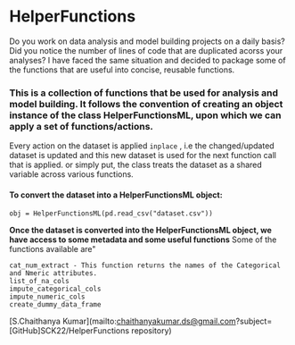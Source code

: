 # HelperFunctions

Do you work on data analysis and model building projects on a daily basis?
Did you notice the number of lines of code that are duplicated acorss your analyses?
I have faced the same situation and decided to package some of the functions that are useful into concise, reusable functions.

### This is a collection of functions that be used for analysis and model building. It follows the convention of creating an object instance of the class HelperFunctionsML, upon which we can apply a set of functions/actions.
Every action on the dataset is applied `inplace` , i.e the changed/updated dataset is updated and this new dataset is used for the next function call that is applied.
or simply put, the class treats the dataset as a shared variable across various functions.

#### To convert the dataset into a HelperFunctionsML object:

```
obj = HelperFunctionsML(pd.read_csv("dataset.csv"))
```
__Once the dataset is converted into the HelperFunctionsML object, we have access to some metadata and some useful functions__
Some of the functions available are"
```
cat_num_extract - This function returns the names of the Categorical and Nmeric attributes.
list_of_na_cols
impute_categorical_cols
impute_numeric_cols
create_dummy_data_frame

```


[S.Chaithanya Kumar](mailto:chaithanyakumar.ds@gmail.com?subject=[GitHub]SCK22/HelperFunctions repository)






